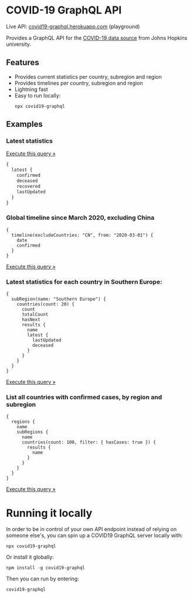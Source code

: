 # COVID-19 GraphQL API

Live API: [covid19-graphql.herokuapp.com](https://covid19-graphql.herokuapp.com/) (playground)

Provides a GraphQL API for the [COVID-19 data source](https://github.com/CSSEGISandData/COVID-19/tree/master/csse_covid_19_data) from Johns Hopkins university.

## Features

- Provides current statistics per country, subregion and region
- Provides timelines per country, subregion and region
- Lightning fast
- Easy to run locally:
  ```
  npx covid19-graphql
  ```

## Examples

### Latest statistics

[Execute this query &raquo;](https://covid19-graphql.herokuapp.com/?query=%7B%0A%20%20latest%20%7B%0A%20%20%20%20confirmed%0A%20%20%20%20deceased%0A%20%20%20%20recovered%0A%20%20%20%20lastUpdated%0A%20%20%7D%0A%7D)

```graphql
{
  latest {
    confirmed
    deceased
    recovered
    lastUpdated
  }
}
```

### Global timeline since March 2020, excluding China

```
{
  timeline(excludeCountries: "CN", from: "2020-03-01") {
    date
    confirmed
  }
}
```

[Execute this query &raquo;](<https://covid19-graphql.herokuapp.com/?query=%7B%0A%20%20timeline(excludeCountries%3A%20%22CN%22%2C%20from%3A%20%222020-03-01%22)%20%7B%0A%20%20%20%20date%0A%20%20%20%20confirmed%0A%20%20%7D%0A%7D%0A>)

### Latest statistics for each country in Southern Europe:

```
{
  subRegion(name: "Southern Europe") {
    countries(count: 20) {
      count
      totalCount
      hasNext
      results {
        name
        latest {
          lastUpdated
          deceased
        }
      }
    }
  }
}
```

[Execute this query &raquo;](<https://covid19-graphql.herokuapp.com/?query=%7B%0A%20%20subRegion(name%3A%20%22Southern%20Europe%22)%20%7B%0A%20%20%20%20countries(count%3A%2020%2C%20filter%3A%20%7B%20hasCases%3A%20true%20%7D)%20%7B%0A%20%20%20%20%20%20count%0A%20%20%20%20%20%20totalCount%0A%20%20%20%20%20%20hasNext%0A%20%20%20%20%20%20results%20%7B%0A%20%20%20%20%20%20%20%20name%0A%20%20%20%20%20%20%20%20latest%20%7B%0A%20%20%20%20%20%20%20%20%20%20lastUpdated%0A%20%20%20%20%20%20%20%20%20%20deceased%0A%20%20%20%20%20%20%20%20%7D%0A%20%20%20%20%20%20%7D%0A%20%20%20%20%7D%0A%20%20%7D%0A%7D%0A>)

### List all countries with confirmed cases, by region and subregion

```
{
  regions {
    name
    subRegions {
      name
      countries(count: 100, filter: { hasCases: true }) {
        results {
          name
        }
      }
    }
  }
}
```

[Execute this query &raquo;](<https://covid19-graphql.herokuapp.com/?query=%7B%0A%20%20regions%20%7B%0A%20%20%20%20name%0A%20%20%20%20subRegions%20%7B%0A%20%20%20%20%20%20name%0A%20%20%20%20%20%20countries(count%3A%20100%2C%20filter%3A%20%7B%20hasCases%3A%20true%20%7D)%20%7B%0A%20%20%20%20%20%20%20%20results%20%7B%0A%20%20%20%20%20%20%20%20%20%20name%0A%20%20%20%20%20%20%20%20%7D%0A%20%20%20%20%20%20%7D%0A%20%20%20%20%7D%0A%20%20%7D%0A%7D%0A>)

# Running it locally

In order to be in control of your own API endpoint instead of relying on someone else's, you can spin up a COVID19 GraphQL server locally with:

```
npx covid19-graphql
```

Or install it globally:

```
npm install -g covid19-graphql
```

Then you can run by entering:

```
covid19-graphql
```
